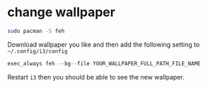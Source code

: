 # change wallpaper

```bash
sudo pacman -S feh
````

Download wallpaper you like and then add the following setting to 
`~/.config/i3/config`


```js
exec_always feh --bg--file YOUR_WALLPAPER_FULL_PATH_FILE_NAME
```

Restart `i3` then you should be able to see the new wallpaper.
